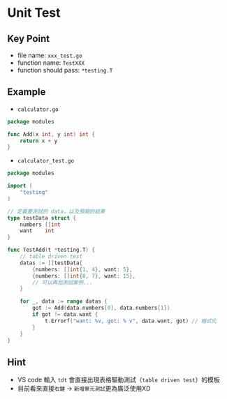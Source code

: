 # Unit Test

## Key Point

- file name: `xxx_test.go`
- function name: `TestXXX`
- function should pass: `*testing.T`

## Example

- `calculator.go`

```go
package modules

func Add(x int, y int) int {
	return x + y
}
```

- `calculator_test.go`

```go
package modules

import (
	"testing"
)

// 定義要測試的 data，以及預期的結果
type testData struct {
	numbers []int
	want    int
}

func TestAdd(t *testing.T) {
	// table driven test
	datas := []testData{
		{numbers: []int{1, 4}, want: 5},
		{numbers: []int{8, 7}, want: 15},
		// 可以再加測試案例...
	}

	for _, data := range datas {
		got := Add(data.numbers[0], data.numbers[1])
		if got != data.want {
			t.Errorf("want: %v, got: % v", data.want, got) // 格式化
		}
	}
}
```

## Hint

- VS code 輸入 `tdt` 會直接出現表格驅動測試（`table driven test`）的模板
- 目前看來直接`右鍵` → `新增單元測試`更為廣泛使用XD